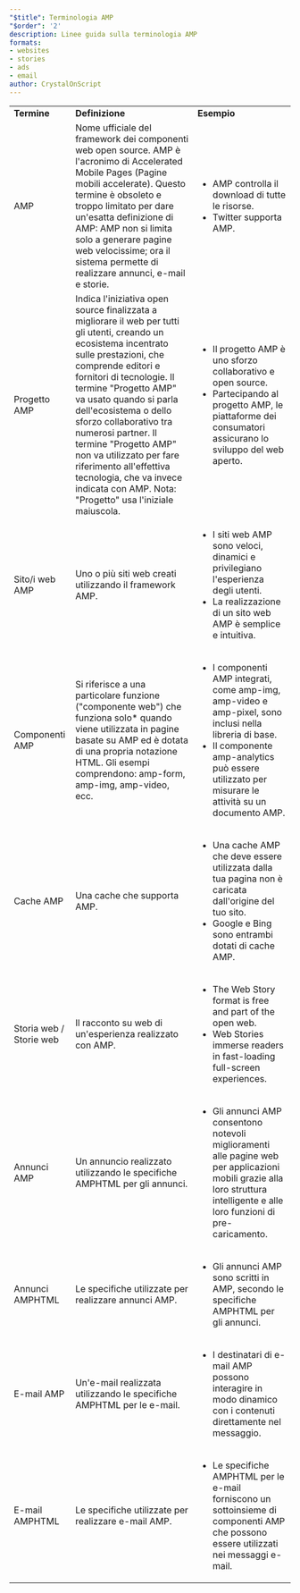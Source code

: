 ```yaml
---
"$title": Terminologia AMP
"$order": '2'
description: Linee guida sulla terminologia AMP
formats:
- websites
- stories
- ads
- email
author: CrystalOnScript
---
```


<table>
  <tr>
   <td>
<strong>Termine</strong>
   </td>
   <td>
<strong>Definizione</strong>
   </td>
   <td>
<strong>Esempio</strong>
   </td>
  </tr>
  <tr>
   <td>AMP</td>
   <td>Nome ufficiale del framework dei componenti web open source. AMP è l'acronimo di Accelerated Mobile Pages (Pagine mobili accelerate). Questo termine è obsoleto e troppo limitato per dare un'esatta definizione di AMP: AMP non si limita solo a generare pagine web velocissime; ora il sistema permette di realizzare annunci, e-mail e storie.</td>
   <td>
<ul>
      <li>AMP controlla il download di tutte le risorse.</li>
<li>Twitter supporta AMP.</li>
      </ul>
   </td>
  </tr>
  <tr>
   <td>Progetto AMP</td>
   <td>Indica l'iniziativa open source finalizzata a migliorare il web per tutti gli utenti, creando un ecosistema incentrato sulle prestazioni, che comprende editori e fornitori di tecnologie. Il termine  "Progetto AMP" va usato quando si parla dell'ecosistema o dello sforzo collaborativo tra numerosi partner. Il termine "Progetto AMP" non va utilizzato per fare riferimento all'effettiva tecnologia, che va invece indicata con AMP. Nota: "Progetto" usa l'iniziale maiuscola.</td>
   <td>
<ul>
      <li>Il progetto AMP è uno sforzo collaborativo e open source.</li>
<li>Partecipando al progetto AMP, le piattaforme dei consumatori assicurano lo sviluppo del web aperto.</li>
</ul>
   </td>
  </tr>
  <tr>
   <td>Sito/i web AMP</td>
   <td>Uno o più siti web creati utilizzando il framework AMP.</td>
   <td>
<ul>
      <li>I siti web AMP sono veloci, dinamici e privilegiano l'esperienza degli utenti.</li>
<li>La realizzazione di un sito web AMP è semplice e intuitiva.</li>
</ul>
   </td>
  </tr>
  <tr>
   <td>Componenti AMP</td>
   <td>Si riferisce a una particolare funzione ("componente web") che funziona solo* quando viene utilizzata in pagine basate su AMP ed è dotata di una propria notazione HTML. Gli esempi comprendono: amp-form, amp-img, amp-video, ecc.</td>
   <td>
<ul>
      <li>I componenti AMP integrati, come amp-img, amp-video e amp-pixel, sono inclusi nella libreria di base.</li>
<li>Il componente amp-analytics può essere utilizzato per misurare le attività su un documento AMP.</li>
</ul>
   </td>
  </tr>
  <tr>
   <td>Cache AMP</td>
   <td>Una cache che supporta AMP.</td>
   <td>
<ul>
      <li>Una cache AMP che deve essere utilizzata dalla tua pagina non è caricata dall'origine del tuo sito.</li>
<li>Google e Bing sono entrambi dotati di cache AMP.</li>
</ul>
   </td>
  </tr>
  <tr>
   <td>Storia web / Storie web</td>
   <td>Il racconto su web di un'esperienza realizzato con AMP.</td>
   <td>
<ul>
      <li>The Web Story format is free and part of the open web.       </li>
<li>Web Stories immerse readers in fast-loading full-screen experiences.  </li>
</ul>
   </td>
  </tr>
  <tr>
   <td>Annunci AMP</td>
   <td>Un annuncio realizzato utilizzando le specifiche AMPHTML per gli annunci.</td>
   <td>
<ul>
      <li>Gli annunci AMP consentono notevoli miglioramenti alle pagine web per applicazioni mobili grazie alla loro struttura intelligente e alle loro funzioni di pre-caricamento.</li>
</ul>
   </td>
  </tr>
  <tr>
   <td>Annunci AMPHTML</td>
   <td>Le specifiche utilizzate per realizzare annunci AMP.</td>
   <td>
<ul>
      <li>Gli annunci AMP sono scritti in AMP, secondo le specifiche AMPHTML per gli annunci.</li>
</ul>
   </td>
  </tr>
  <tr>
   <td>E-mail AMP</td>
   <td>Un'e-mail realizzata utilizzando le specifiche AMPHTML per le e-mail.</td>
   <td>
<ul>
      <li>I destinatari di e-mail AMP possono interagire in modo dinamico con i contenuti direttamente nel messaggio.</li>
</ul>
   </td>
  </tr>
  <tr>
   <td>E-mail AMPHTML</td>
   <td>Le specifiche utilizzate per realizzare e-mail AMP.</td>
   <td>
<ul>
      <li>Le specifiche AMPHTML per le e-mail forniscono un sottoinsieme di componenti AMP che possono essere utilizzati nei messaggi e-mail.</li>
</ul>
   </td>
  </tr>
</table>
